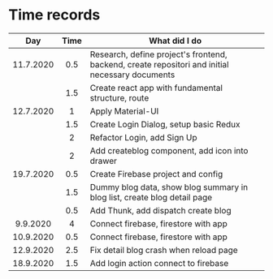 # Time records

|    Day    | Time | What did I do                                                                                   |
| :-------: | :--: | ----------------------------------------------------------------------------------------------- |
| 11.7.2020 | 0.5  | Research, define project's frontend, backend, create repositori and initial necessary documents |
|           | 1.5  | Create react app with fundamental structure, route                                              |
| 12.7.2020 |  1   | Apply Material-UI                                                                               |
|           | 1.5  | Create Login Dialog, setup basic Redux                                                          |
|           |  2   | Refactor Login, add Sign Up                                                                     |
|           |  2   | Add createblog component, add icon into drawer                                                  |
| 19.7.2020 | 0.5  | Create Firebase project and config                                                              |
|           | 1.5  | Dummy blog data, show blog summary in blog list, create blog detail page                        |
|           | 0.5  | Add Thunk, add dispatch create blog                                                             |
| 9.9.2020  |  4   | Connect firebase, firestore with app                                                            |
| 10.9.2020 | 0.5  | Connect firebase, firestore with app                                                            |
| 12.9.2020 | 2.5  | Fix detail blog crash when reload page                                                          |
| 18.9.2020 | 1.5  | Add login action connect to firebase                                                            |
